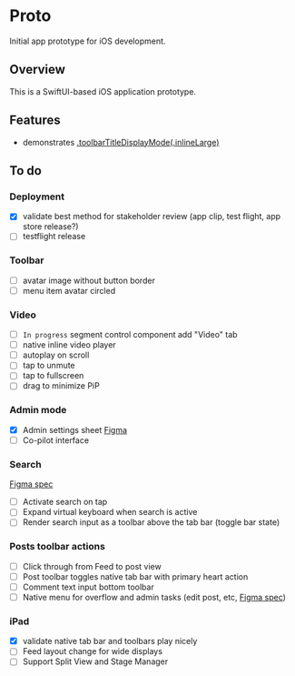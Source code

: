 # Proto

Initial app prototype for iOS development.

## Overview
This is a SwiftUI-based iOS application prototype.

## Features
- demonstrates [.toolbarTitleDisplayMode(.inlineLarge)](https://developer.apple.com/documentation/swiftui/view/toolbartitledisplaymode(_:))

## To do
### Deployment
- [x] validate best method for stakeholder review (app clip, test flight, app store release?)
- [ ] testflight release

### Toolbar
- [ ] avatar image without button border
- [ ] menu item avatar circled

### Video
- [ ] `In progress` segment control component add "Video" tab
- [ ] native inline video player
- [ ] autoplay on scroll
- [ ] tap to unmute
- [ ] tap to fullscreen
- [ ] drag to minimize PiP

### Admin mode
- [x] Admin settings sheet [Figma](https://www.figma.com/design/H6KATGFhQ5fAOsegREtzBg/Circle-4.0-Mobile?node-id=2040-53037&t=Kcwlyc56hddeSD0c-1)
- [ ] Co-pilot interface

### Search
[Figma spec](https://www.figma.com/design/NdwIk4iFCNFsrBOA1I2S2b/%F0%9F%93%90-Mobile-Build?node-id=26801-116894&t=GwwykqKG33UxJcNw-1)
- [ ] Activate search on tap 
- [ ] Expand virtual keyboard when search is active
- [ ] Render search input as a toolbar above the tab bar (toggle bar state)

### Posts toolbar actions
- [ ] Click through from Feed to post view
- [ ] Post toolbar toggles native tab bar with primary heart action
- [ ] Comment text input bottom toolbar
- [ ] Native menu for overflow and admin tasks (edit post, etc, [Figma spec](https://www.figma.com/design/W7x7IvJBDsSw43zcIKMJeR/%E2%9D%96-Mobile-Design-System?node-id=12807-69973&t=wAl175S4870CppoP-1))

### iPad
- [x] validate native tab bar and toolbars play nicely
- [ ] Feed layout change for wide displays
- [ ] Support Split View and Stage Manager